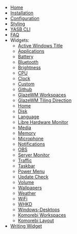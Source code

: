 - [Home](./Home)
- [Installation](./Installation)
- [Configuration](./Configuration)
- [Styling](./Styling)
- [YASB CLI](./CLI)
- [FAQ](./FAQ)
- Widgets:
    - [Active Windows Title](./(Widget)-Active-Windows-Title)
    - [Applications](./(Widget)-Applications)
    - [Battery](./(Widget)-Battery)
    - [Bluetooth](./(Widget)-Bluetooth)
    - [Brightness](./(Widget)-Brightness)
    - [CPU](./(Widget)-CPU)
    - [Clock](./(Widget)-Clock)
    - [Custom](./(Widget)-Custom)
    - [Github](./(Widget)-Github)
    - [GlazeWM Workspaces](./(Widget)-GlazeWM-Workspaces)
    - [GlazeWM Tiling Direction](./(Widget)-GlazeWM-Tiling-Direction)
    - [Home](./(Widget)-Home)
    - [Disk](./(Widget)-Disk)
    - [Language](./(Widget)-Language)
    - [Libre Hardware Monitor](./(Widget)-Libre-HW-Monitor)
    - [Media](./(Widget)-Media)
    - [Memory](./(Widget)-Memory)
    - [Microphone](./(Widget)-Microphone)
    - [Notifications](./(Widget)-Notifications)
    - [OBS](./(Widget)-Obs)
    - [Server Monitor](./(Widget)-Server-Monitor)
    - [Traffic](./(Widget)-Traffic)
    - [Taskbar](./(Widget)-Taskbar)
    - [Power Menu](./(Widget)-Power-Menu)
    - [Update Check](./(Widget)-Update-Check)
    - [Volume](./(Widget)-Volume)
    - [Wallpapers](./(Widget)-Wallpapers)
    - [Weather](./(Widget)-Weather)
    - [WiFi](./(Widget)-WiFi)
    - [WHKD](./(Widget)-Whkd)
    - [Windows-Desktops](./(Widget)-Windows-Desktops)
    - [Komorebi Workspaces](./(Widget)-Komorebi-Workspaces)
    - [Komorebi Layout](./(Widget)-Komorebi-Layout)
- [Writing Widget](./Writing-Widget)
